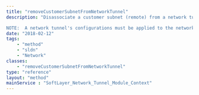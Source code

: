 ```yaml
---
title: "removeCustomerSubnetFromNetworkTunnel"
description: "Disassociate a customer subnet (remote) from a network tunnel.  When a remote subnet is disassociated, that subnet will not able to communicate with private and service subnets on the SoftLayer network. 

NOTE:  A network tunnel's configurations must be applied to the network device in order for the disassociation described above to take effect. "
date: "2018-02-12"
tags:
    - "method"
    - "sldn"
    - "Network"
classes:
    - "removeCustomerSubnetFromNetworkTunnel"
type: "reference"
layout: "method"
mainService : "SoftLayer_Network_Tunnel_Module_Context"
---
```

